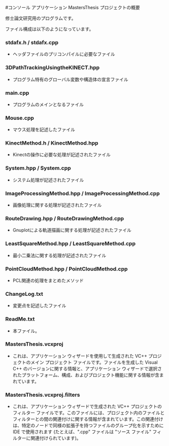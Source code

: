 ﻿#コンソール アプリケーション MastersThesis プロジェクトの概要

修士論文研究用のプログラムです。

ファイル構成は以下のようになっています。

### stdafx.h / stdafx.cpp
  * ヘッダファイルのプリコンパイルに必要なファイル

### 3DPathTrackingUsingtheKINECT.hpp
  * プログラム特有のグローバル変数や構造体の宣言ファイル

### main.cpp
  * プログラムのメインとなるファイル

### Mouse.cpp
  * マウス処理を記述したファイル

### KinectMethod.h / KinectMethod.hpp
  * Kinectの操作に必要な処理が記述されたファイル

### System.hpp / System.cpp
  * システム処理が記述されたファイル

### ImageProcessingMethod.hpp / ImageProcessingMethod.cpp
  * 画像処理に関する処理が記述されたファイル

### RouteDrawing.hpp / RouteDrawingMethod.cpp
  * Gnuplotによる軌道描画に関する処理が記述されたファイル

### LeastSquareMethod.hpp / LeastSquareMethod.cpp
  * 最小二乗法に関する処理が記述されたファイル

### PointCloudMethod.hpp / PointCloudMethod.cpp
  * PCL関連の処理をまとめたメソッド

### ChangeLog.txt
  * 変更点を記述したファイル

### ReadMe.txt
  * 本ファイル。

### MastersThesis.vcxproj
  * これは、アプリケーション ウィザードを使用して生成された VC++ プロジェクトのメイン プロジェクト ファイルです。ファイルを生成した Visual C++ のバージョンに関する情報と、アプリケーション ウィザードで選択されたプラットフォーム、構成、およびプロジェクト機能に関する情報が含まれています。

### MastersThesis.vcxproj.filters
  * これは、アプリケーション ウィザードで生成された VC++ プロジェクトのフィルター ファイルです。このファイルには、プロジェクト内のファイルとフィルターとの間の関連付けに関する情報が含まれています。この関連付けは、特定のノードで同様の拡張子を持つファイルのグループ化を示すために IDE で使用されます (たとえば、".cpp" ファイルは "ソース ファイル" フィルターに関連付けられています)。

